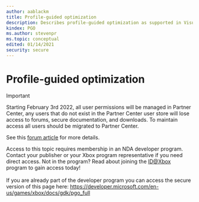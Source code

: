```yaml
---
author: aablackm
title: Profile-guided optimization
description: Describes profile-guided optimization as supported in Visual Studio.
kindex: PGO
ms.author: stevenpr
ms.topic: conceptual
edited: 01/14/2021
security: secure
---
```


# Profile-guided optimization
> [!IMPORTANT]
> Starting February 3rd 2022, all user permissions will be managed in Partner Center, any users that do not exist in the Partner Center user store will lose access to forums, secure documentation, and downloads. To maintain access all users should be migrated to Partner Center. <p></p>See this <a href="https://forums.xboxlive.com/articles/132187/breaking-change-user-access-for-forums-secure-docu.html">forum article</a> for more details.  

 Access to this topic requires membership in an NDA developer program. Contact your publisher or your Xbox program representative if you need direct access. Not in the program? Read about joining the <a href="https://www.xbox.com/Developers/id">ID@Xbox</a> program to gain access today!  <br/><br/>If you are already part of the developer program you can access the secure version of this page here: <a target="_blank" href="https://developer.microsoft.com/en-us/games/xbox/docs/gdk/pgo_full">https://developer.microsoft.com/en-us/games/xbox/docs/gdk/pgo_full</a>